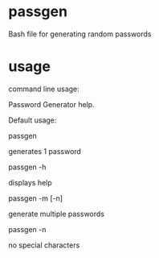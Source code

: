 passgen
=======

Bash file for generating random passwords

usage
=======
command line usage:

Password Generator help.

Default usage:

passgen

generates 1 password


passgen -h

displays help


passgen -m <num> [-n]

generate multiple passwords


passgen -n

no special characters
